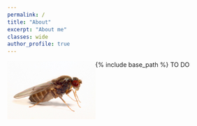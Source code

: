 ```yaml
---
permalink: /
title: "About"
excerpt: "About me"
classes: wide
author_profile: true
---
```


{% include base_path %}
<img src="../images/Drosophilavirilis.jpeg" alt="me" style="width:40%;" align="left"/>
TO DO

